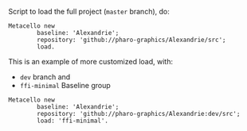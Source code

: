 
Script to load the full project (`master` branch), do:

```smalltalk
Metacello new
        baseline: 'Alexandrie';
        repository: 'github://pharo-graphics/Alexandrie/src';
        load.
```

This is an example of more customized load, with:
- `dev` branch and 
- `ffi-minimal` Baseline group

```smalltalk
Metacello new
        baseline: 'Alexandrie';
        repository: 'github://pharo-graphics/Alexandrie:dev/src';
        load: 'ffi-minimal'.
```
